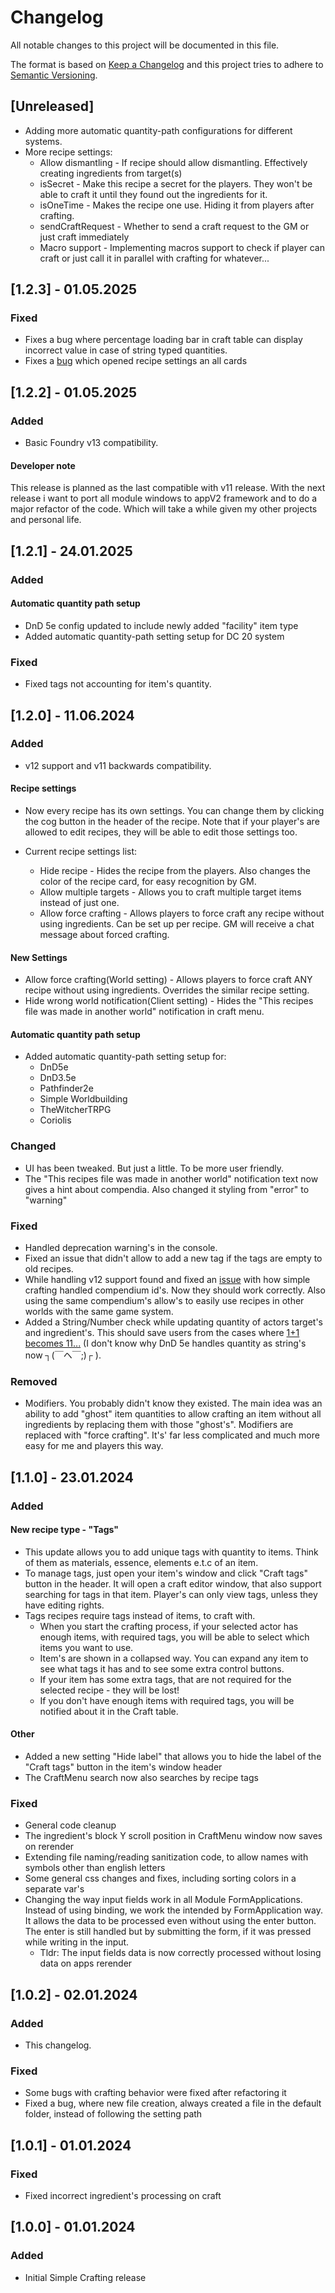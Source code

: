 # Changelog

All notable changes to this project will be documented in this file.

The format is based on [Keep a Changelog](https://keepachangelog.com/en/1.1.0/)
and this project tries to adhere to [Semantic Versioning](https://semver.org/spec/v2.0.0.html).

## [Unreleased]

- Adding more automatic quantity-path configurations for different systems.
- More recipe settings:
  - Allow dismantling - If recipe should allow dismantling. Effectively creating ingredients from target(s)
  - isSecret - Make this recipe a secret for the players. They won't be able to craft it until they found out the ingredients for it.
  - isOneTime - Makes the recipe one use. Hiding it from players after crafting.
  - sendCraftRequest - Whether to send a craft request to the GM or just craft immediately
  - Macro support - Implementing macros support to check if player can craft or just call it in parallel with crafting for whatever...

## [1.2.3] - 01.05.2025

### Fixed

- Fixes a bug where percentage loading bar in craft table can display incorrect value in case of string typed quantities.
- Fixes a [bug](https://github.com/Furukia/furu-sc/issues/8) which opened recipe settings an all cards

## [1.2.2] - 01.05.2025

### Added

- Basic Foundry v13 compatibility.

#### Developer note
This release is planned as the last compatible with v11 release. With the next release i want to port all module windows to appV2 framework and to do a major refactor of the code. Which will take a while given my other projects and personal life.

## [1.2.1] - 24.01.2025

### Added

#### Automatic quantity path setup

- DnD 5e config updated to include newly added "facility" item type
- Added automatic quantity-path setting setup for DC 20 system

### Fixed

- Fixed tags not accounting for item's quantity.

## [1.2.0] - 11.06.2024

### Added

- v12 support and v11 backwards compatibility. 

#### Recipe settings

- Now every recipe has its own settings. You can change them by clicking the cog button in the header of the recipe. Note that if your player's are allowed to edit recipes, they will be able to edit those settings too.

- Current recipe settings list:
  - Hide recipe - Hides the recipe from the players. Also changes the color of the recipe card, for easy recognition by GM.
  - Allow multiple targets - Allows you to craft multiple target items instead of just one.
  - Allow force crafting - Allows players to force craft any recipe without using ingredients. Can be set up per recipe. GM will receive a chat message about forced crafting.

#### New Settings

- Allow force crafting(World setting) - Allows players to force craft ANY recipe without using ingredients. Overrides the similar recipe setting.
- Hide wrong world notification(Client setting) - Hides the "This recipes file was made in another world" notification in craft menu.

#### Automatic quantity path setup

- Added automatic quantity-path setting setup for:
  - DnD5e
  - DnD3.5e
  - Pathfinder2e
  - Simple Worldbuilding
  - TheWitcherTRPG
  - Coriolis

### Changed

- UI has been tweaked. But just a little. To be more user friendly.
- The "This recipes file was made in another world" notification text now gives a hint about compendia. Also changed it styling from "error" to "warning"

### Fixed

- Handled deprecation warning's in the console.
- Fixed an issue that didn't allow to add a new tag if the tags are empty to old recipes.
- While handling v12 support found and fixed an [issue](https://github.com/Furukia/furu-sc/issues/3) with how simple crafting handled compendium id's. Now they should work correctly. Also using the same compendium's allow's to easily use recipes in other worlds with the same game system.
- Added a String/Number check while updating quantity of actors target's and ingredient's. This should save users from the cases where [1+1 becomes 11...](https://github.com/Furukia/furu-sc/issues/1) (I don't know why DnD 5e handles quantity as string's now 	┐(￣ヘ￣;)┌ ).

### Removed

- Modifiers. You probably didn't know they existed. The main idea was an ability to add "ghost" item quantities to allow crafting an item without all ingredients by replacing them with those "ghost's". Modifiers are replaced with "force crafting". It's' far less complicated and much more easy for me and players this way.

## [1.1.0] - 23.01.2024

### Added

#### New recipe type - "Tags"
  
- This update allows you to add unique tags with quantity to items. Think of them as materials, essence, elements e.t.c of an item. 
- To manage tags, just open your item's window and click "Craft tags" button in the header. It will open a craft editor window, that also support searching for tags in that item. Player's can only view tags, unless they have editing rights.
- Tags recipes require tags instead of items, to craft with. 
  - When you start the crafting process, if your selected actor has enough items, with required tags, you will be able to select which items you want to use. 
  - Item's are shown in a collapsed way. You can expand any item to see what tags it has and to see some extra control buttons.
  - If your item has some extra tags, that are not required for the selected recipe - they will be lost!
  - If you don't have enough items with required tags, you will be notified about it in the Craft table.

#### Other
- Added a new setting "Hide label" that allows you to hide the label of the "Craft tags" button in the item's window header
- The CraftMenu search now also searches by recipe tags

### Fixed
- General code cleanup
- The ingredient's block Y scroll position in CraftMenu window now saves on rerender
- Extending file naming/reading sanitization code, to allow names with symbols other than english letters
- Some general css changes and fixes, including sorting colors in a separate var's
- Changing the way input fields work in all Module FormApplications. Instead of using binding, we work the intended by FormApplication way. It allows the data to be processed even without using the enter button. The enter is still handled but by submitting the form, if it was pressed while writing in the input. 
  - Tldr: The input fields data is now correctly processed without losing data on apps rerender

## [1.0.2] - 02.01.2024

### Added
- This changelog.

### Fixed
- Some bugs with crafting behavior were fixed after refactoring it
- Fixed a bug, where new file creation, always created a file in the default folder, instead of following the setting path

## [1.0.1] - 01.01.2024

### Fixed
- Fixed incorrect ingredient's processing on craft

## [1.0.0] - 01.01.2024

### Added
- Initial Simple Crafting release
